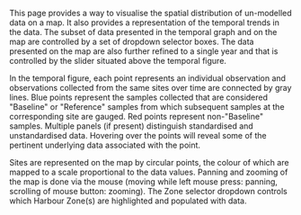 This page provides a way to visualise the spatial distribution of
un-modelled data on a map. It also provides a representation of the
temporal trends in the data. The subset of data presented in the
temporal graph and on the map are controlled by a set of dropdown
selector boxes. The data presented on the map are also further refined
to a single year and that is controlled by the slider situated above
the temporal figure.

In the temporal figure, each point represents an individual
observation and observations collected from the same sites over time
are connected by gray lines. Blue points represent the samples
collected that are considered "Baseline" or "Reference" samples from
which subsequent samples at the corresponding site are gauged. Red
points represent non-"Baseline" samples. Multiple panels (if present)
distinguish standardised and unstandardised data. Hovering over the
points will reveal some of the pertinent underlying data associated
with the point.

Sites are represented on the map by circular points, the colour of
which are mapped to a scale proportional to the data values. Panning
and zooming of the map is done via the mouse (moving while left mouse
press: panning, scrolling of mouse button: zooming). The Zone selector
dropdown controls which Harbour Zone(s) are highlighted and populated
with data.

